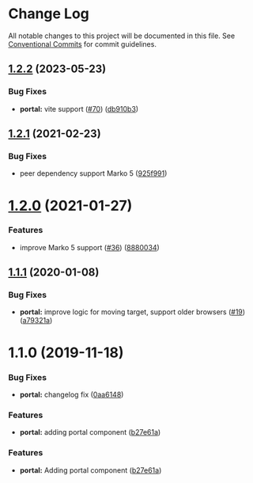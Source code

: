 # Change Log

All notable changes to this project will be documented in this file.
See [Conventional Commits](https://conventionalcommits.org) for commit guidelines.

## [1.2.2](https://github.com/marko-js/tags/compare/@marko-tags/portal@1.2.1...@marko-tags/portal@1.2.2) (2023-05-23)


### Bug Fixes

* **portal:** vite support ([#70](https://github.com/marko-js/tags/issues/70)) ([db910b3](https://github.com/marko-js/tags/commit/db910b381ee937dd881ea26be02d854d3dcd8a89))





## [1.2.1](https://github.com/marko-js/tags/compare/@marko-tags/portal@1.2.0...@marko-tags/portal@1.2.1) (2021-02-23)


### Bug Fixes

* peer dependency support Marko 5 ([925f991](https://github.com/marko-js/tags/commit/925f991fea948b01d696b75e7df5e7b3e8a1159c))





# [1.2.0](https://github.com/marko-js/tags/compare/@marko-tags/portal@1.1.1...@marko-tags/portal@1.2.0) (2021-01-27)


### Features

* improve Marko 5 support ([#36](https://github.com/marko-js/tags/issues/36)) ([8880034](https://github.com/marko-js/tags/commit/88800342922709b88930863a864869c711386c3c))





## [1.1.1](https://github.com/marko-js/tags/compare/@marko-tags/portal@1.1.0...@marko-tags/portal@1.1.1) (2020-01-08)


### Bug Fixes

* **portal:** improve logic for moving target, support older browsers ([#19](https://github.com/marko-js/tags/issues/19)) ([a79321a](https://github.com/marko-js/tags/commit/a79321a8073abe0e5c486e574803c763d70b38e0))





# 1.1.0 (2019-11-18)


### Bug Fixes

* **portal:** changelog fix ([0aa6148](https://github.com/marko-js/tags/commit/0aa6148a67a37869649494afee78d11bfd09353b))


### Features

* **portal:** adding portal component ([b27e61a](https://github.com/marko-js/tags/commit/b27e61a82d69e71e4796ff8391dc467d3a6f9d17))






### Features

* **portal:** Adding portal component ([b27e61a](https://github.com/marko-js/tags/commit/b27e61a))
